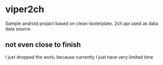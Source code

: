 # viper2ch
Sample android projact based on clean-boilerplate. 2ch api used as data data source
## not even close to finish
I just dropped the work, because currently I just have very limited time
